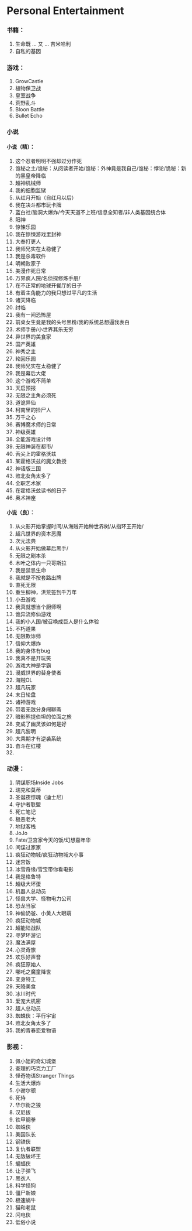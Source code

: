 # Personal Entertainment

### 书籍：
1. 生命既 ... 又 ...   吉米哈利
2. 自私的基因

### 游戏：
1. GrowCastle
2. 植物保卫战
3. 皇室战争
4. 荒野乱斗
5. Bloon Battle
6. Bullet Echo

### 小说

#### 小说（精）：
1. 这个忍者明明不强却过分作死
2. 诡秘之主/诡秘：从阅读者开始/诡秘：外神竟是我自己/诡秘：悖论/诡秘：新的黑皇帝降临
3. 超神机械师
4. 我的细胞监狱
5. 从红月开始（自红月以后）
6. 我在决斗都市玩卡牌
7. 蓝白社/脑洞大爆炸/今天天道不上班/信息全知者/非人类基因统合体
8. 阳神
9. 惊悚乐园
10. 我在惊悚游戏里封神
11. 大奉打更人
12. 我师兄实在太稳健了
13. 我是杀毒软件
14. 明朝败家子
15. 美漫作死日常
16. 万界疯人院/名侦探修炼手册/
17. 在不正常的地球开餐厅的日子
18. 有着主角能力的我只想过平凡的生活
19. 诸天降临
21. 纣临
22. 我有一间恐怖屋
23. 前桌女生竟是我的头号黑粉/我的系统总想逼我表白
24. 术师手册/小世界其乐无穷
25. 异世界的美食家
26. 国产英雄
27. 神秀之主
28. 轮回乐园
29. 我师兄实在太稳健了
30. 我是幕后大佬
31. 这个游戏不简单
32. 天启预报
33. 无限之主角必须死
34. 道诡异仙
35. 柯南里的捡尸人
36. 万千之心
37. 赛博魔术师的日常
38. 神级英雄
39. 全能游戏设计师
40. 无限神装在都市/
41. 舌尖上的霍格沃兹
42. 某霍格沃兹的魔文教授
43. 神话版三国
44. 败北女角太多了
45. 全职艺术家
46. 在霍格沃兹读书的日子
47. 奥术神座

#### 小说（良）：
1. 从火影开始掌握时间/从海贼开始种世界树/从指环王开始/
2. 超凡世界的资本恶魔
3. 次元法典
4. 从火影开始做幕后黑手/
5. 无限之剧本杀
6. 木叶之体内一只哥斯拉
7. 我是禁忌生命
8. 我就是不按套路出牌
9. 直死无限
10. 重生柳神，洪荒签到千万年
11. 小丑游戏
12. 我真就想当个厨师啊
13. 诡异流修仙游戏
14. 我的小人国/被召唤成巨人是什么体验
15. 不朽道果
16. 无限欺诈师
17. 信仰大爆炸
18. 我的身体有bug
19. 我真不是开玩笑
21. 游戏大神是学霸
22. 漫威世界的替身使者
23. 海贼OL
24. 超凡玩家
25. 末日轮盘
26. 诸神游戏
27. 带着无敌分身闯聊斋
28. 暗影熊提伯坦的位面之旅
29. 变成了幽灵该如何是好
30. 超凡黎明
31. 大乘期才有逆袭系统
32. 奋斗在红楼
33. 

### 动漫：
1. 阴谋职场Inside Jobs
2. 瑞克和莫蒂
3. 圣诞夜惊魂（迪士尼）
4. 守护者联盟
5. 死亡笔记
6. 极恶老大
7. 地狱客栈
8. JoJo
9. Fate/卫宫家今天的饭/幻想嘉年华
10. 间谍过家家
11. 疯狂动物城/疯狂动物城大小事
12. 迷宫饭
13. 冰雪奇缘/雪宝带你看电影
14. 我是格鲁特
15. 超级大坏蛋
16. 机器人总动员
17. 怪兽大学、怪物电力公司
18. 恐龙当家
19. 神偷奶爸、小黄人大眼萌
21. 疯狂动物城
22. 超能陆战队
23. 寻梦环游记
24. 魔法满屋
25. 心灵奇旅
26. 欢乐好声音
27. 疯狂原始人
28. 哪吒之魔童降世
29. 变身特工
30. 天降美食
31. 冰川时代
32. 爱宠大机密
33. 超人总动员
34. 蜘蛛侠：平行宇宙
35. 败北女角太多了
36. 我的青春恋爱物语


### 影视：
1. 佩小姐的奇幻城堡
2. 查理的巧克力工厂
3. 怪奇物语Stranger Things
4. 生活大爆炸
5. 小谢尔顿
6. 死侍
7. 华尔街之狼
8. 汉尼拔
9. 铁甲钢拳
10. 蜘蛛侠
11. 美国队长
12. 钢铁侠
13. 复仇者联盟
14. 无敌破坏王
15. 蝙蝠侠
16. 让子弹飞
17. 黑衣人
18. 科学怪狗
19. 僵尸新娘
21. 极速蜗牛
22. 猫和老鼠
23. 闪电侠
24. 低俗小说

